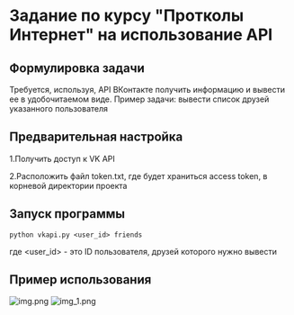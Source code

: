 # Задание по курсу "Протколы Интернет" на использование API
## Формулировка задачи
Требуется, используя, API ВКонтакте получить информацию и вывести ее в удобочитаемом виде.
Пример задачи: вывести список друзей указанного пользователя

##  Предварительная настройка
1.Получить доступ к VK API

2.Расположить файл token.txt, где будет храниться access token, в корневой директории проекта

## Запуск программы

```commandline
python vkapi.py <user_id> friends
```
где <user_id> - это ID пользователя, друзей которого нужно вывести

## Пример использования
![img.png](img.png)
![img_1.png](img_1.png)